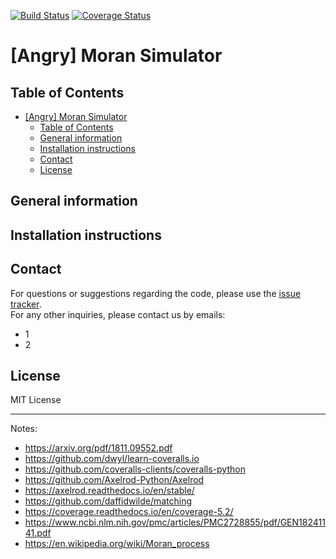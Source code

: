[![Build Status](https://travis-ci.org/AngryMaciek/angry-moran-simulator.svg?branch=master)](https://travis-ci.org/AngryMaciek/angry-moran-simulator)
[![Coverage Status](https://coveralls.io/repos/github/AngryMaciek/angry-moran-simulator/badge.svg?branch=master)](https://coveralls.io/github/AngryMaciek/angry-moran-simulator?branch=master)

# [Angry] Moran Simulator

## Table of Contents

- [[Angry] Moran Simulator](#angry-moran-simulator)
  - [Table of Contents](#table-of-contents)
  - [General information](#general-information)
  - [Installation instructions](#installation-instructions)
  - [Contact](#contact)
  - [License](#license)

## General information

## Installation instructions

## Contact

For questions or suggestions regarding the code, please use the
[issue tracker](https://github.com/AngryMaciek/angry-moran-simulator/issues).  
For any other inquiries, please contact us by emails:
* 1
* 2

## License

MIT License

---

Notes:
* https://arxiv.org/pdf/1811.09552.pdf
* https://github.com/dwyl/learn-coveralls.io
* https://github.com/coveralls-clients/coveralls-python
* https://github.com/Axelrod-Python/Axelrod
* https://axelrod.readthedocs.io/en/stable/
* https://github.com/daffidwilde/matching
* https://coverage.readthedocs.io/en/coverage-5.2/
* https://www.ncbi.nlm.nih.gov/pmc/articles/PMC2728855/pdf/GEN18241141.pdf
* https://en.wikipedia.org/wiki/Moran_process